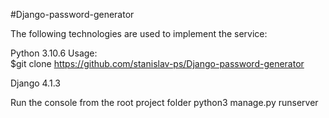 #Django-password-generator  

The following technologies are used to implement the service:

Python 3.10.6 Usage:  
$git clone https://github.com/stanislav-ps/Django-password-generator

Django 4.1.3 

Run the console from the root project folder
python3 manage.py runserver
